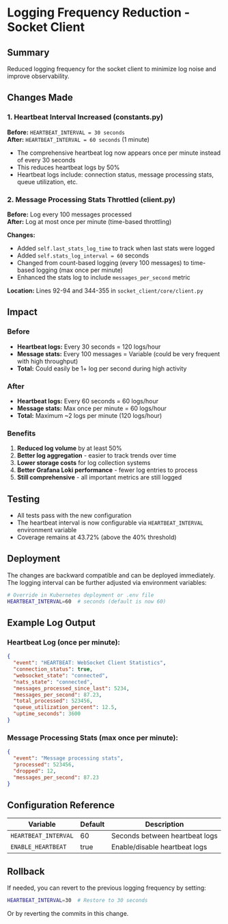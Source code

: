 # Logging Frequency Reduction - Socket Client

## Summary
Reduced logging frequency for the socket client to minimize log noise and improve observability.

## Changes Made

### 1. Heartbeat Interval Increased (constants.py)
**Before:** `HEARTBEAT_INTERVAL = 30 seconds`  
**After:** `HEARTBEAT_INTERVAL = 60 seconds` (1 minute)

- The comprehensive heartbeat log now appears once per minute instead of every 30 seconds
- This reduces heartbeat logs by 50%
- Heartbeat logs include: connection status, message processing stats, queue utilization, etc.

### 2. Message Processing Stats Throttled (client.py)
**Before:** Log every 100 messages processed  
**After:** Log at most once per minute (time-based throttling)

**Changes:**
- Added `self.last_stats_log_time` to track when last stats were logged
- Added `self.stats_log_interval = 60` seconds
- Changed from count-based logging (every 100 messages) to time-based logging (max once per minute)
- Enhanced the stats log to include `messages_per_second` metric

**Location:** Lines 92-94 and 344-355 in `socket_client/core/client.py`

## Impact

### Before
- **Heartbeat logs:** Every 30 seconds = 120 logs/hour
- **Message stats:** Every 100 messages = Variable (could be very frequent with high throughput)
- **Total:** Could easily be 1+ log per second during high activity

### After
- **Heartbeat logs:** Every 60 seconds = 60 logs/hour
- **Message stats:** Max once per minute = 60 logs/hour
- **Total:** Maximum ~2 logs per minute (120 logs/hour)

### Benefits
1. **Reduced log volume** by at least 50%
2. **Better log aggregation** - easier to track trends over time
3. **Lower storage costs** for log collection systems
4. **Better Grafana Loki performance** - fewer log entries to process
5. **Still comprehensive** - all important metrics are still logged

## Testing
- All tests pass with the new configuration
- The heartbeat interval is now configurable via `HEARTBEAT_INTERVAL` environment variable
- Coverage remains at 43.72% (above the 40% threshold)

## Deployment
The changes are backward compatible and can be deployed immediately. The logging interval can be further adjusted via environment variables:

```bash
# Override in Kubernetes deployment or .env file
HEARTBEAT_INTERVAL=60  # seconds (default is now 60)
```

## Example Log Output

### Heartbeat Log (once per minute):
```json
{
  "event": "HEARTBEAT: WebSocket Client Statistics",
  "connection_status": true,
  "websocket_state": "connected",
  "nats_state": "connected",
  "messages_processed_since_last": 5234,
  "messages_per_second": 87.23,
  "total_processed": 523456,
  "queue_utilization_percent": 12.5,
  "uptime_seconds": 3600
}
```

### Message Processing Stats (max once per minute):
```json
{
  "event": "Message processing stats",
  "processed": 523456,
  "dropped": 12,
  "messages_per_second": 87.23
}
```

## Configuration Reference

| Variable | Default | Description |
|----------|---------|-------------|
| `HEARTBEAT_INTERVAL` | 60 | Seconds between heartbeat logs |
| `ENABLE_HEARTBEAT` | true | Enable/disable heartbeat logs |

## Rollback
If needed, you can revert to the previous logging frequency by setting:
```bash
HEARTBEAT_INTERVAL=30  # Restore to 30 seconds
```

Or by reverting the commits in this change.


